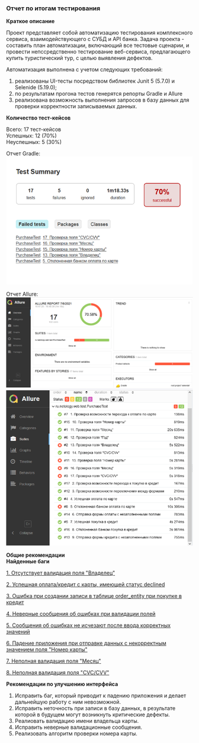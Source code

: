 ### Отчет по итогам тестирования

**Краткое описание**

Проект представляет собой автоматизацию тестирования комплексного сервиса, взаимодействующего с СУБД и API банка. Задача проекта - составить план автоматизации, включающий все тестовые сценарии, и провести непссредственно тестирование веб-сервиса, предлагающего купить туристический тур, с целью выявления дефектов.  

Автоматизация выполнена с учетом следующих требований:  

1. реализованы UI-тесты посредством библиотек Junit 5 (5.7.0) и Selenide (5.19.0);  
2. по результатам прогона тестов генерятся репорты Gradle и Allure  
3. реализована возможность выполнения запросов в базу данных для  проверки корректности записываемых данных.  



**Количество тест-кейсов**  

Всего: 17 тест-кейсов  
Успешных: 12 (70%)  
Неуспешных: 5 (30%)  


Отчет Gradle:  
![](img/report-gradle.png)

Отчет Allure:  
![](img/report-allure.png)  
![](img/report-allure-suites.png)



**Общие рекомендации**  
**Найденные баги**  

[1. Отсутствует валидация поля "Владелец"](https://github.com/lifanova/aqa-diploma/issues/1)  

[2. Успешная оплата/кредит с карты, имеющей статус declined](https://github.com/lifanova/aqa-diploma/issues/2)  

[3. Ошибка при создании записи в таблице order_entity при покупке в кредит](https://github.com/lifanova/aqa-diploma/issues/3)  

[4. Неверные сообщения об ошибках при валидации полей](https://github.com/lifanova/aqa-diploma/issues/4)  

[5. Сообщения об ошибках не исчезают после ввода корректных значений](https://github.com/lifanova/aqa-diploma/issues/5)  

[6. Падение приложения при отправке данных с некорректным значением поля "Номер карты"](https://github.com/lifanova/aqa-diploma/issues/6)  

[7. Неполная валидация поля "Месяц"](https://github.com/lifanova/aqa-diploma/issues/7)  

[8. Неполная валидация поля "CVC/CVV"](https://github.com/lifanova/aqa-diploma/issues/8)  

**Рекомендации по улучшению интерфейса**  

1. Исправить баг, который приводит к падению приложения и делает дальнейшую работу с ним невозможной.   
2. Исправить неточность при записи в базу данных, в результате которой в будущем могут возникнуть критические дефекты.  
3. Реалиовать валидацию имени владельца карты.  
4. Исправить неверные валидационные сообщения.  
5. Реализовать алгоритм проверки номера карты.  
    

